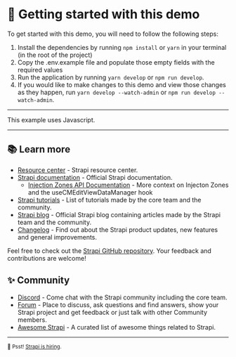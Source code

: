 # 🚀 Getting started with this demo

To get started with this demo, you will need to follow the following steps:

1. Install the dependencies by running `npm install` or `yarn` in your terminal (in the root of the project)
2. Copy the .env.example file and populate those empty fields with the required values
3. Run the application by running `yarn develop` or `npm run develop`.
4. If you would like to make changes to this demo and view those changes as they happen, run `yarn develop --watch-admin` or `npm run develop --watch-admin`.

---

This example uses Javascript.

---

## 📚 Learn more

- [Resource center](https://strapi.io/resource-center) - Strapi resource center.
- [Strapi documentation](https://docs.strapi.io) - Official Strapi documentation.
  - [Injection Zones API Documentation](https://docs.strapi.io/dev-docs/api/plugins/admin-panel-api#injection-zones-api) - More context on Injecton Zones and the useCMEditViewDataManager hook
- [Strapi tutorials](https://strapi.io/tutorials) - List of tutorials made by the core team and the community.
- [Strapi blog](https://docs.strapi.io) - Official Strapi blog containing articles made by the Strapi team and the community.
- [Changelog](https://strapi.io/changelog) - Find out about the Strapi product updates, new features and general improvements.

Feel free to check out the [Strapi GitHub repository](https://github.com/strapi/strapi). Your feedback and contributions are welcome!

## ✨ Community

- [Discord](https://discord.strapi.io) - Come chat with the Strapi community including the core team.
- [Forum](https://forum.strapi.io/) - Place to discuss, ask questions and find answers, show your Strapi project and get feedback or just talk with other Community members.
- [Awesome Strapi](https://github.com/strapi/awesome-strapi) - A curated list of awesome things related to Strapi.

---

<sub>🤫 Psst! [Strapi is hiring](https://strapi.io/careers).</sub>
